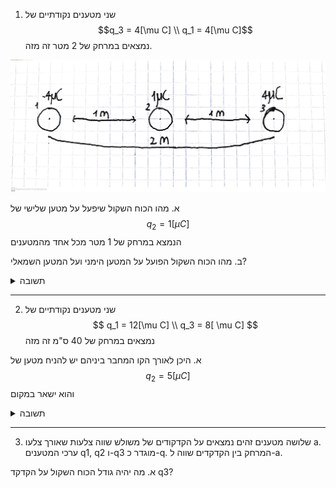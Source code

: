 1. שני מטענים נקודתיים של 
$$q_3 = 4[\mu C] \\
q_1 = 4[\mu C]$$
נמצאים במרחק של 2 מטר זה מזה.

![תרגיל](../images/1-1.png)

א. מהו הכוח השקול שיפעל על מטען שלישי של 
$$q_2 = 1[\mu C]$$
הנמצא במרחק של 1 מטר מכל אחד מהמטענים

ב. מהו הכוח השקול הפועל על המטען הימני ועל המטען השמאלי?

<details> 
    <summary>תשובה</summary>

    ..todo
</details>

---

2. שני מטענים נקודתיים של
$$
q_1 = 12[\mu C] \\ q_3 = 8[ \mu C] 
$$
נמצאים במרחק של 40 ס"מ זה מזה

א. היכן לאורך הקו המחבר ביניהם יש להניח מטען של
$$q_2 = 5[\mu C]$$
והוא ישאר במקום


<details> 
    <summary>תשובה</summary>
    א.

$$
F_1 = k \frac{q_1q_3}{r_1^2} = k \frac{12 \cdot 10^{-6} \cdot 5 \cdot 10^{-6}}{x^2} = \frac{6 \cdot 10^{-11}k}{x^2}
\\
F_2 = k \frac{q_2q_3}{r_2^2} = k \frac{5 \cdot 10^{-6} \cdot 8 \cdot 10^{-6}}{(40 - x)^2} = \frac{4 \cdot 10^{-11}k}{(40 - x)^2}
$$
$$
F_1 = F_2 \hspace{5px} \rArr \hspace{5px}  \frac{6 \cdot 10^{-11}k}{x^2} = \frac{4 \cdot 10^{-11}k}{(40 - x)^2}
\\
6 \cdot 10^{-11}k(40 - x)^2 = 4 \cdot 10^{-11}kx^2 \\
6 \cdot 10^{-11}k(1600 - 80x + x^2) = 4 \cdot 10^{-11}kx^2 \\
6 \cdot 10^{-11}k(1600 - 80x + x^2) = 4 \cdot 10^{-11}kx^2 \\
6k(1600 - 80x + x^2) = 4kx^2 \\
9600 - 480x + 6x^2 = 4x^2 \\
2x^2 - 480x + 9600 = 0 \\
$$
$x_1 = 217.979$ (נפסל - לא הגיוני, המרחק המקסימלי הוא 40)  
$x_2 = 22.02 \checkmark$ 

</details>

---

3. שלושה מטענים זהים נמצאים על הקדקודים של משולש שווה צלעות שאורך צלעו a. ערכי המטענים q1, q2 ו-q3 מוגדר כ-q. המרחק בין הקדקדים שווה ל-a.

א. מה יהיה גודל הכוח השקול על הקדקד q3?